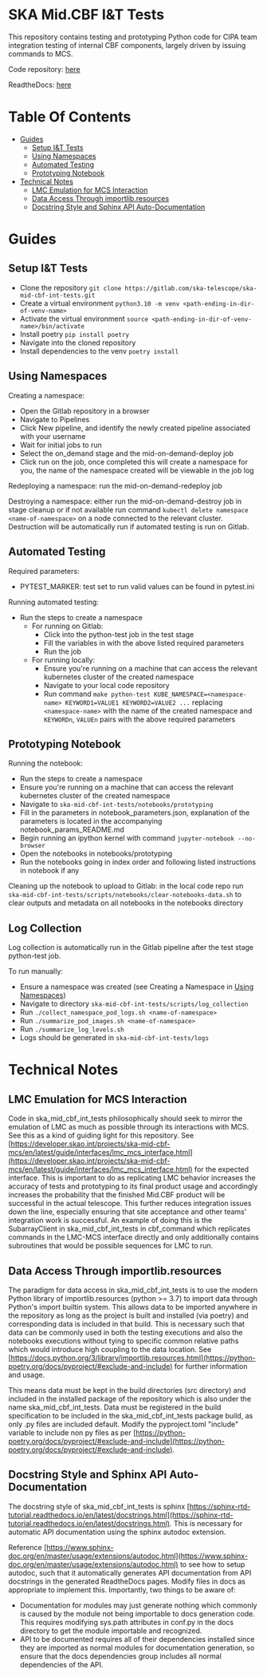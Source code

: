 # SKA Mid.CBF I&T Tests

This repository contains testing and prototyping Python code for CIPA team integration testing of internal CBF components, largely driven by issuing commands to MCS.

Code repository: [here](https://gitlab.com/ska-telescope/ska-mid-cbf-int-tests)

ReadtheDocs: [here](https://developer.skao.int/projects/ska-mid-cbf-int-tests/en/latest/)

# Table Of Contents
* [Guides](#guides)
    * [Setup I&T Tests](#setup-it-tests)
    * [Using Namespaces](#using-namespaces)
    * [Automated Testing](#automated-testing)
    * [Prototyping Notebook](#prototyping-notebook)
* [Technical Notes](#technical-notes)
    * [LMC Emulation for MCS Interaction](#lmc-emulation-for-mcs-interaction)
    * [Data Access Through importlib.resources](#data-access-through-importlibresources)
    * [Docstring Style and Sphinx API Auto-Documentation](#docstring-style-and-sphinx-api-auto-documentation)


# Guides

## Setup I&T Tests

- Clone the repository ```git clone https://gitlab.com/ska-telescope/ska-mid-cbf-int-tests.git```
- Create a virtual environment ```python3.10 -m venv <path-ending-in-dir-of-venv-name>```
- Activate the virtual environment ```source <path-ending-in-dir-of-venv-name>/bin/activate```
- Install poetry ```pip install poetry```
- Navigate into the cloned repository
- Install dependencies to the venv ```poetry install```

## Using Namespaces

Creating a namespace:

- Open the Gitlab repository in a browser
- Navigate to Pipelines
- Click New pipeline, and identify the newly created pipeline associated with your username
- Wait for initial jobs to run
- Select the on_demand stage and the mid-on-demand-deploy job
- Click run on the job, once completed this will create a namespace for you, the name of the namespace created will be viewable in the job log

Redeploying a namespace: run the mid-on-demand-redeploy job

Destroying a namespace: either run the mid-on-demand-destroy job in stage cleanup or if not available run command ```kubectl delete namespace <name-of-namespace>``` on a node connected to the relevant cluster. Destruction will be automatically run if automated testing is run on Gitlab.

## Automated Testing

Required parameters:
- PYTEST_MARKER: test set to run valid values can be found in pytest.ini

Running automated testing:

- Run the steps to create a namespace
   - For running on Gitlab:
        - Click into the python-test job in the test stage 
        - Fill the variables in with the above listed required parameters
        - Run the job
   - For running locally:
        - Ensure you're running on a machine that can access the relevant kubernetes cluster of the created namespace
        - Navigate to your local code repository
        - Run command ```make python-test KUBE_NAMESPACE=<namespace-name> KEYWORD1=VALUE1 KEYWORD2=VALUE2 ...``` replacing ```<namespace-name>``` with the name of the created namespace and ```KEYWORDn```, ```VALUEn``` pairs with the above required parameters

## Prototyping Notebook

Running the notebook:

- Run the steps to create a namespace
- Ensure you're running on a machine that can access the relevant kubernetes cluster of the created namespace
- Navigate to ```ska-mid-cbf-int-tests/notebooks/prototyping```
- Fill in the parameters in notebook_parameters.json, explanation of the parameters is located in the accompanying notebook_params_README.md
- Begin running an ipython kernel with command ```jupyter-notebook --no-browser```
- Open the notebooks in notebooks/prototyping
- Run the notebooks going in index order and following listed instructions in notebook if any

Cleaning up the notebook to upload to Gitlab: in the local code repo run ```ska-mid-cbf-int-tests/scripts/notebooks/clear-notebooks-data.sh``` to clear outputs and metadata on all notebooks in the notebooks directory

## Log Collection

Log collection is automatically run in the Gitlab pipeline after the test stage python-test job.

To run manually:
- Ensure a namespace was created (see Creating a Namespace in [Using Namespaces](#using-namespaces))
- Navigate to directory ```ska-mid-cbf-int-tests/scripts/log_collection```
- Run ```./collect_namespace_pod_logs.sh <name-of-namespace>```
- Run ```./summarize_pod_images.sh <name-of-namespace>```
- Run ```./summarize_log_levels.sh```
- Logs should be generated in ```ska-mid-cbf-int-tests/logs``` 

# Technical Notes

## LMC Emulation for MCS Interaction

Code in ska_mid_cbf_int_tests philosophically should seek to mirror the emulation of LMC as much as possible through its interactions with MCS. See this as a kind of guiding light for this repository. See [https://developer.skao.int/projects/ska-mid-cbf-mcs/en/latest/guide/interfaces/lmc_mcs_interface.html](https://developer.skao.int/projects/ska-mid-cbf-mcs/en/latest/guide/interfaces/lmc_mcs_interface.html) for the expected interface. This is important to do as replicating LMC behavior increases the accuracy of tests and prototyping to its final product usage and accordingly increases the probability that the finished Mid.CBF product will be successful in the actual telescope. This further reduces integration issues down the line, especially ensuring that site acceptance and other teams' integration work is successful. An example of doing this is the SubarrayClient in ska_mid_cbf_int_tests in cbf_command which replicates commands in the LMC-MCS interface directly and only additionally contains subroutines that would be possible sequences for LMC to run. 

## Data Access Through importlib.resources

The paradigm for data access in ska_mid_cbf_int_tests is to use the modern Python library of importlib.resources (python >= 3.7) to import data through Python's import builtin system. This allows data to be imported anywhere in the repository as long as the project is built and installed (via poetry) and corresponding data is included in that build. This is necessary such that data can be commonly used in both the testing executions and also the notebooks executions without tying to specific common relative paths which would introduce high coupling to the data location. See [https://docs.python.org/3/library/importlib.resources.html](https://python-poetry.org/docs/pyproject/#exclude-and-include) for further information and usage.

This means data must be kept in the build directories (src directory) and included in the installed package of the repository which is also under the name ska_mid_cbf_int_tests. Data must be registered in the build specification to be included in the ska_mid_cbf_int_tests package build, as only .py files are included default. Modify the pyproject.toml "include" variable to include non py files as per [https://python-poetry.org/docs/pyproject/#exclude-and-include](https://python-poetry.org/docs/pyproject/#exclude-and-include).

## Docstring Style and Sphinx API Auto-Documentation

The docstring style of ska_mid_cbf_int_tests is sphinx [https://sphinx-rtd-tutorial.readthedocs.io/en/latest/docstrings.html](https://sphinx-rtd-tutorial.readthedocs.io/en/latest/docstrings.html). This is necessary for automatic API documentation using the sphinx autodoc extension.

Reference [https://www.sphinx-doc.org/en/master/usage/extensions/autodoc.html](https://www.sphinx-doc.org/en/master/usage/extensions/autodoc.html) to see how to setup autodoc, such that it automatically generates API documentation from API docstrings in the generated ReadtheDocs pages. Modify files in docs as appropriate to implement this. Importantly, two things to be aware of:
- Documentation for modules may just generate nothing which commonly is caused by the module not being importable to docs generation code. This requires modifying sys.path attributes in conf.py in the docs directory to get the module importable and recognized.
- API to be documented requires all of their dependencies installed since they are imported as normal modules for documentation generation, so ensure that the docs dependencies group includes all normal dependencies of the API.